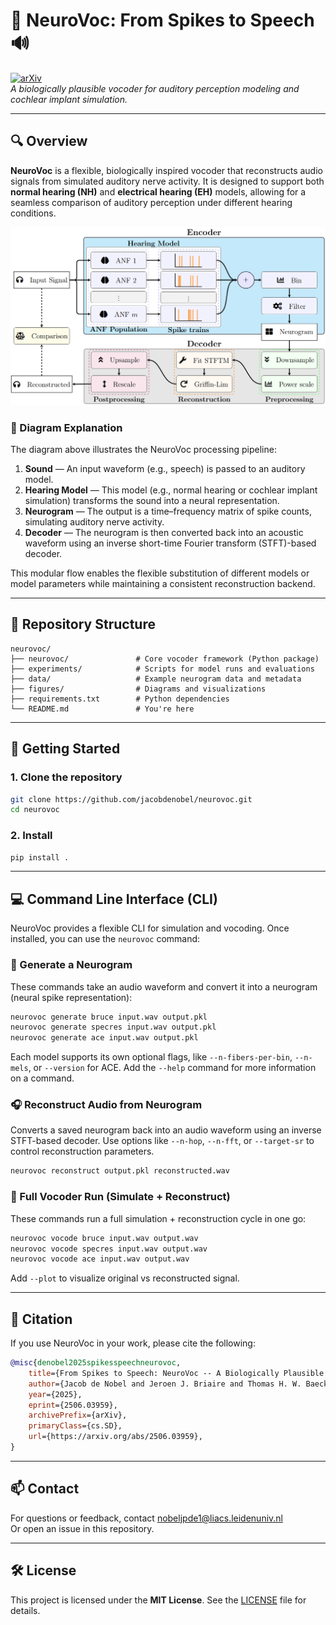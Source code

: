 # 🧠 NeuroVoc: From Spikes to Speech 🔊

[![arXiv](https://img.shields.io/badge/arXiv-Preprint-orange)](https://arxiv.org/abs/2506.03959)  
*A biologically plausible vocoder for auditory perception modeling and cochlear implant simulation.*

---

## 🔍 Overview

**NeuroVoc** is a flexible, biologically inspired vocoder that reconstructs audio signals from simulated auditory nerve activity. It is designed to support both **normal hearing (NH)** and **electrical hearing (EH)** models, allowing for a seamless comparison of auditory perception under different hearing conditions.

![NeuroVoc Diagram](neurovoc.png)

### 🧭 Diagram Explanation

The diagram above illustrates the NeuroVoc processing pipeline:

1. **Sound** — An input waveform (e.g., speech) is passed to an auditory model.
2. **Hearing Model** — This model (e.g., normal hearing or cochlear implant simulation) transforms the sound into a neural representation.
3. **Neurogram** — The output is a time–frequency matrix of spike counts, simulating auditory nerve activity.
4. **Decoder** — The neurogram is then converted back into an acoustic waveform using an inverse short-time Fourier transform (STFT)-based decoder.

This modular flow enables the flexible substitution of different models or model parameters while maintaining a consistent reconstruction backend.

---

## 📁 Repository Structure

```
neurovoc/
├── neurovoc/               # Core vocoder framework (Python package)
├── experiments/            # Scripts for model runs and evaluations
├── data/                   # Example neurogram data and metadata
├── figures/                # Diagrams and visualizations
├── requirements.txt        # Python dependencies
└── README.md               # You're here
```

---

## 🚀 Getting Started

### 1. Clone the repository

```bash
git clone https://github.com/jacobdenobel/neurovoc.git
cd neurovoc
```

### 2. Install 

```bash
pip install .
```

---

## 💻 Command Line Interface (CLI)

NeuroVoc provides a flexible CLI for simulation and vocoding. Once installed, you can use the `neurovoc` command:

### 🔧 Generate a Neurogram
These commands take an audio waveform and convert it into a neurogram (neural spike representation):

```bash
neurovoc generate bruce input.wav output.pkl
neurovoc generate specres input.wav output.pkl
neurovoc generate ace input.wav output.pkl
```

Each model supports its own optional flags, like `--n-fibers-per-bin`, `--n-mels`, or `--version` for ACE. Add the `--help` command for more information on a command. 

### 🎧 Reconstruct Audio from Neurogram
Converts a saved neurogram back into an audio waveform using an inverse STFT-based decoder. Use options like `--n-hop`, `--n-fft`, or `--target-sr` to control reconstruction parameters. 

```bash
neurovoc reconstruct output.pkl reconstructed.wav
```

### 🧪 Full Vocoder Run (Simulate + Reconstruct)
These commands run a full simulation + reconstruction cycle in one go:
```bash
neurovoc vocode bruce input.wav output.wav
neurovoc vocode specres input.wav output.wav
neurovoc vocode ace input.wav output.wav
```

Add `--plot` to visualize original vs reconstructed signal.

---

## 🧠 Citation

If you use NeuroVoc in your work, please cite the following:

```bibtex
@misc{denobel2025spikesspeechneurovoc,
    title={From Spikes to Speech: NeuroVoc -- A Biologically Plausible Vocoder Framework for Auditory Perception and Cochlear Implant Simulation}, 
    author={Jacob de Nobel and Jeroen J. Briaire and Thomas H. W. Baeck and Anna V. Kononova and Johan H. M. Frijns},
    year={2025},
    eprint={2506.03959},
    archivePrefix={arXiv},
    primaryClass={cs.SD},
    url={https://arxiv.org/abs/2506.03959}, 
}
```

---

## 📫 Contact

For questions or feedback, contact [nobeljpde1@liacs.leidenuniv.nl](mailto:nobeljpde1@liacs.leidenuniv.nl)  
Or open an issue in this repository.

---

## 🛠 License

This project is licensed under the **MIT License**. See the [LICENSE](LICENSE) file for details.
